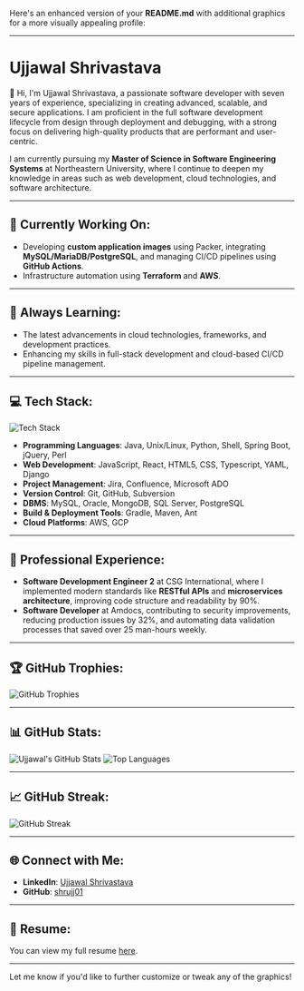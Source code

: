 Here's an enhanced version of your **README.md** with additional graphics for a more visually appealing profile:

---

# Ujjawal Shrivastava

👋 Hi, I'm Ujjawal Shrivastava, a passionate software developer with seven years of experience, specializing in creating advanced, scalable, and secure applications. I am proficient in the full software development lifecycle from design through deployment and debugging, with a strong focus on delivering high-quality products that are performant and user-centric.

I am currently pursuing my **Master of Science in Software Engineering Systems** at Northeastern University, where I continue to deepen my knowledge in areas such as web development, cloud technologies, and software architecture.

---

## 🔭 Currently Working On:
- Developing **custom application images** using Packer, integrating **MySQL/MariaDB/PostgreSQL**, and managing CI/CD pipelines using **GitHub Actions**.
- Infrastructure automation using **Terraform** and **AWS**.

---

## 🌱 Always Learning:
- The latest advancements in cloud technologies, frameworks, and development practices.
- Enhancing my skills in full-stack development and cloud-based CI/CD pipeline management.

---

## 💻 Tech Stack:
![Tech Stack](https://skillicons.dev/icons?i=java,python,linux,javascript,react,nodejs,html,css,aws,gcp,git,github,docker,terraform)

- **Programming Languages**: Java, Unix/Linux, Python, Shell, Spring Boot, jQuery, Perl
- **Web Development**: JavaScript, React, HTML5, CSS, Typescript, YAML, Django
- **Project Management**: Jira, Confluence, Microsoft ADO
- **Version Control**: Git, GitHub, Subversion
- **DBMS**: MySQL, Oracle, MongoDB, SQL Server, PostgreSQL
- **Build & Deployment Tools**: Gradle, Maven, Ant
- **Cloud Platforms**: AWS, GCP

---

## 💼 Professional Experience:
- **Software Development Engineer 2** at CSG International, where I implemented modern standards like **RESTful APIs** and **microservices architecture**, improving code structure and readability by 90%.
- **Software Developer** at Amdocs, contributing to security improvements, reducing production issues by 32%, and automating data validation processes that saved over 25 man-hours weekly.

---

## 🏆 GitHub Trophies:
![GitHub Trophies](https://github-profile-trophy.vercel.app/?username=shrujj01&theme=onedark&row=1&column=7)

---

## 📊 GitHub Stats:
![Ujjawal's GitHub Stats](https://github-readme-stats.vercel.app/api?username=shrujj01&show_icons=true&theme=radical)
![Top Languages](https://github-readme-stats.vercel.app/api/top-langs/?username=shrujj01&layout=compact&theme=radical)

---

## 📈 GitHub Streak:
![GitHub Streak](https://github-readme-streak-stats.herokuapp.com/?user=shrujj01&theme=radical)

---

## 🌐 Connect with Me:
- **LinkedIn**: [Ujjawal Shrivastava](https://www.linkedin.com/in/ujjawal-shrivastava/)
- **GitHub**: [shrujj01](https://github.com/shrujj01)

---

## 📄 Resume:
You can view my full resume [here](./Resume_Ujjawal_Shrivastava_Software.pdf).

---

Let me know if you'd like to further customize or tweak any of the graphics!
